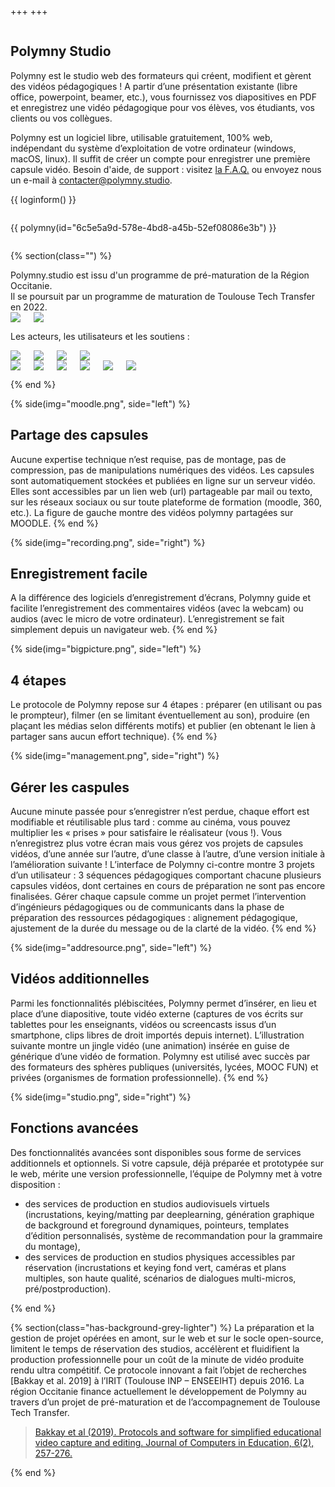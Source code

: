 +++
+++

<section class="section hero">
<div class="hero-body">
<div class="container">
<div class="columns is-desktop">
<div class="column is-8 is-offset-2 content has-text-centered">

<h1 class="title is-1">Polymny Studio</h1>

Polymny est le studio web des formateurs qui créent, modifient et gèrent des
vidéos pédagogiques ! A partir d’une présentation existante (libre office,
powerpoint, beamer, etc.), vous fournissez vos diapositives en PDF et
enregistrez une vidéo pédagogique pour vos élèves, vos étudiants, vos clients
ou vos collègues.

Polymny est un logiciel libre, utilisable gratuitement, 100% web, indépendant
du système d’exploitation de votre ordinateur (windows, macOS, linux). Il
suffit de créer un compte pour enregistrer une première capsule vidéo. Besoin
d'aide, de support : visitez [la F.A.Q.](/faq/) ou envoyez nous un e-mail à
[contacter@polymny.studio](mailto:contacter@polymny.studio).

{{ loginform() }}

</div>
</div>
</div>
</div>
</section>

<section class="section hero has-background-grey-lighter">
<div class="hero-body">
<div class="container">
<div class="columns is-desktop">
<div class="column is-8 is-offset-2 content has-text-centered">

{{ polymny(id="6c5e5a9d-578e-4bd8-a45b-52ef08086e3b") }}

</div>
</div>
</div>
</div>
</section>

{% section(class="") %}

<div class="column is-8 is-offset-2 content has-text-centered">
Polymny.studio est issu d'un programme de pré-maturation de la Région
Occitanie.<br/>
Il se poursuit par un programme de maturation de Toulouse Tech Transfer en
2022.

<div class="columns is-vcentered is-centered m-1">
<img src="/img/logoRegionOccitanie.png">
<a href="https://www.toulouse-tech-transfer.com/"><img class="m-1" src="/img/logoTTT.png"></a>
</div>

Les acteurs, les utilisateurs et les soutiens :

<div class="columns is-vcentered is-centered m-1">
<a href="https://www.irit.fr/"><img class="m-1" src="/img/logoIRIT.png"></a>
<a href="https://www.cepfor.com/"><img class="m-1" src="/img/logoCEPFOR.png"></a>
<a href="http://www.ceresa.fr"><img class="m-1" src="/img/logoCERESA.png"></a>
<a href="https://www.inp-toulouse.fr/fr/toulouse-inp/dynamique-pedagogique.html"><img class="m-1" src="/img/logoDYP.png"></a>
</div>
</div>

<div class="columns is-vcentered is-centered m-1">
<a href="https://www.univ-toulouse.fr/"><img class="m-1" src="/img/logoUFT.png"></a>
<a href="https://www.inp-toulouse.fr/"><img class="m-1" src="/img/logoINP.png"></a>
<a href="https://www.enseeiht.fr/"><img class="m-1" src="/img/logoN7.png"></a>
<a href="https://www.univ-tlse2.fr/"><img class="m-1" src="/img/logoUT2J.png"></a>
<a href="https://www.inrae.fr/"><img class="m-1" src="/img/logoINRAE.png"></a>
<a href="https://www.tice-education.fr/"><img class="m-1" src="/img/logoTiceEducation.png"></a>
</div>

{% end %}

{% side(img="moodle.png", side="left") %}
## Partage des capsules

Aucune expertise technique n’est requise, pas de montage, pas de compression,
pas de manipulations numériques des vidéos. Les capsules sont automatiquement
stockées et publiées en ligne sur un serveur vidéo. Elles sont accessibles par
un lien web (url) partageable par mail ou texto, sur les réseaux sociaux ou sur
toute plateforme de formation (moodle, 360, etc.). La figure de gauche montre
des vidéos polymny partagées sur MOODLE.
{% end %}

{% side(img="recording.png", side="right") %}
## Enregistrement facile

A la différence des logiciels d’enregistrement d’écrans, Polymny guide et
facilite l’enregistrement des commentaires vidéos (avec la webcam) ou audios
(avec le micro de votre ordinateur). L’enregistrement se fait simplement depuis
un navigateur web.
{% end %}

{% side(img="bigpicture.png", side="left") %}
## 4 étapes

Le protocole de Polymny repose sur 4 étapes : préparer (en utilisant ou pas le
prompteur), filmer (en se limitant éventuellement au son), produire (en plaçant
les médias selon différents motifs) et publier (en obtenant le lien à partager
sans aucun effort technique).
{% end %}

{% side(img="management.png", side="right") %}
## Gérer les caspules

Aucune minute passée pour s’enregistrer n’est perdue, chaque effort est
modifiable et réutilisable plus tard : comme au cinéma, vous pouvez multiplier
les « prises » pour satisfaire le réalisateur (vous !). Vous n’enregistrez plus
votre écran mais vous gérez vos projets de capsules vidéos, d’une année sur
l’autre, d’une classe à l’autre, d’une version initiale à l’amélioration
suivante ! L’interface de Polymny ci-contre montre 3 projets d’un utilisateur :
3 séquences pédagogiques comportant chacune plusieurs capsules vidéos, dont
certaines en cours de préparation ne sont pas encore finalisées.
Gérer chaque capsule comme un projet permet l’intervention d’ingénieurs
pédagogiques ou de communicants dans la phase de préparation des ressources
pédagogiques : alignement pédagogique, ajustement de la durée du message ou de
la clarté de la vidéo.
{% end %}

{% side(img="addresource.png", side="left") %}
## Vidéos additionnelles

Parmi les fonctionnalités plébiscitées, Polymny permet d’insérer, en lieu et
place d’une diapositive, toute vidéo externe (captures de vos écrits sur
tablettes pour les enseignants, vidéos ou screencasts issus d’un smartphone,
clips libres de droit importés depuis internet). L’illustration suivante montre
un jingle vidéo (une animation) insérée en guise de générique d’une vidéo de
formation. Polymny est utilisé avec succès par des formateurs des sphères
publiques (universités, lycées, MOOC FUN) et privées (organismes de formation
professionnelle).
{% end %}

{% side(img="studio.png", side="right") %}
## Fonctions avancées

Des fonctionnalités avancées sont disponibles sous forme de services
additionnels et optionnels. Si votre capsule, déjà préparée et prototypée sur
le web, mérite une version professionnelle, l’équipe de Polymny met à votre
disposition :
  - des services de production en studios audiovisuels virtuels (incrustations,
    keying/matting par deeplearning, génération graphique de background et
    foreground dynamiques, pointeurs, templates d’édition personnalisés,
    système de recommandation pour la grammaire du montage),
  - des services de production en studios physiques accessibles par réservation
    (incrustations et keying fond vert, caméras et plans multiples, son haute
    qualité, scénarios de dialogues multi-micros, pré/postproduction).

{% end %}


{% section(class="has-background-grey-lighter") %}
La préparation et la gestion de projet opérées en amont, sur le web et sur le
socle open-source, limitent le temps de réservation des studios, accélèrent et
fluidifient la production professionnelle pour un coût de la minute de vidéo
produite rendu ultra compétitif. Ce protocole innovant a fait l’objet de
recherches [Bakkay et al. 2019] à l’IRIT (Toulouse INP – ENSEEIHT) depuis
2016. La région Occitanie finance actuellement le développement de Polymny au
travers d’un projet de pré-maturation et de l’accompagnement de Toulouse Tech
Transfer.

> [Bakkay et al (2019). Protocols and software for simplified educational video capture and editing. Journal of Computers in Education, 6(2), 257-276.](https://oatao.univ-toulouse.fr/24824/1/bakkay_24824.pdf)

{% end %}

